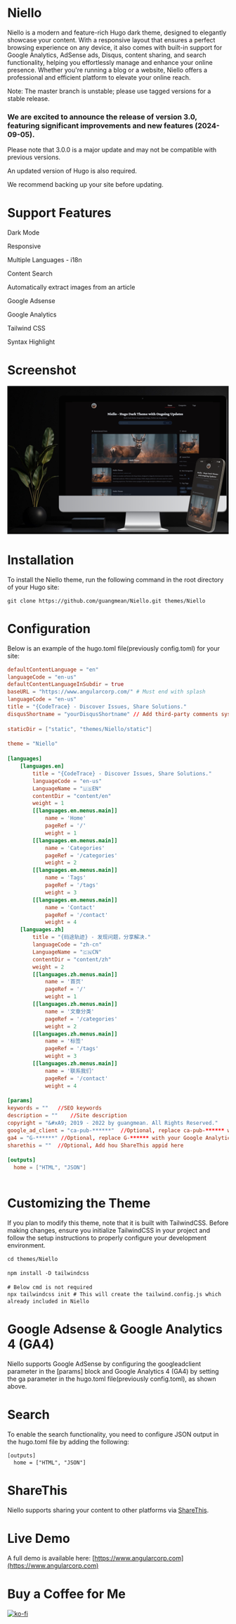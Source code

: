 # Niello

Niello is a modern and feature-rich Hugo dark theme, designed to elegantly showcase your content. With a responsive layout that ensures a perfect browsing experience on any device, it also comes with built-in support for Google Analytics, AdSense ads, Disqus, content sharing, and search functionality, helping you effortlessly manage and enhance your online presence. Whether you're running a blog or a website, Niello offers a professional and efficient platform to elevate your online reach.

Note: The master branch is unstable; please use tagged versions for a stable release.

### We are excited to announce the release of version 3.0, featuring significant improvements and new features (2024-09-05). 

Please note that 3.0.0 is a major update and may not be compatible with previous versions. 

An updated version of Hugo is also required. 

We recommend backing up your site before updating.

# Support Features

Dark Mode

Responsive

Multiple Languages - i18n

Content Search

Automatically extract images from an article

Google Adsense

Google Analytics

Tailwind CSS

Syntax Highlight


# Screenshot
![Theme Screenshot](https://raw.githubusercontent.com/guangmean/Niello/master/images/theme_sc_home.png)

# Installation

To install the Niello theme, run the following command in the root directory of your Hugo site:

```shell
git clone https://github.com/guangmean/Niello.git themes/Niello
```

# Configuration

Below is an example of the hugo.toml file(previously config.toml) for your site:

```toml
defaultContentLanguage = "en"
languageCode = "en-us"
defaultContentLanguageInSubdir = true
baseURL = "https://www.angularcorp.com/" # Must end with splash
languageCode = "en-us"
title = "{CodeTrace} - Discover Issues, Share Solutions."
disqusShortname = "yourDisqusShortname" // Add third-party comments system

staticDir = ["static", "themes/Niello/static"]

theme = "Niello"

[languages]
	[languages.en]
		title = "{CodeTrace} - Discover Issues, Share Solutions."
		languageCode = "en-us"
		LanguageName = "🇺🇸EN"
		contentDir = "content/en"
		weight = 1
		[[languages.en.menus.main]]
			name = 'Home'
			pageRef = '/'
			weight = 1
		[[languages.en.menus.main]]
			name = 'Categories'
			pageRef = '/categories'
			weight = 2
		[[languages.en.menus.main]]
			name = 'Tags'
			pageRef = '/tags'
			weight = 3
		[[languages.en.menus.main]]
			name = 'Contact'
			pageRef = '/contact'
			weight = 4
	[languages.zh]
		title = "{码途轨迹} - 发现问题，分享解决."
        languageCode = "zh-cn"
        LanguageName = "🇨🇳CN"
        contentDir = "content/zh"
        weight = 2
		[[languages.zh.menus.main]]
			name = '首页'
			pageRef = '/'
			weight = 1
		[[languages.zh.menus.main]]
			name = '文章分类'
			pageRef = '/categories'
			weight = 2
		[[languages.zh.menus.main]]
			name = '标签'
			pageRef = '/tags'
			weight = 3
		[[languages.zh.menus.main]]
			name = '联系我们'
			pageRef = '/contact'
			weight = 4
        
[params]
keywords = ""   //SEO keywords
description = ""    //Site description
copyright = "&#xA9; 2019 - 2022 by guangmean. All Rights Reserved."
google_ad_client = "ca-pub-******"  //Optional, replace ca-pub-****** with your content
ga4 = "G-******" //Optional, replace G-****** with your Google Analytics GA4
sharethis = ""  //Optional, Add hou ShareThis appid here

[outputs]
  home = ["HTML", "JSON"]
    
```

# Customizing the Theme

If you plan to modify this theme, note that it is built with TailwindCSS. Before making changes, ensure you initialize TailwindCSS in your project and follow the setup instructions to properly configure your development environment.

```shell
cd themes/Niello

npm install -D tailwindcss

# Below cmd is not required
npx tailwindcss init # This will create the tailwind.config.js which already included in Niello
```

# Google Adsense & Google Analytics 4 (GA4)

Niello supports Google AdSense by configuring the googleadclient parameter in the [params] block and Google Analytics 4 (GA4) by setting the ga parameter in the hugo.toml file(previously config.toml), as shown above.

# Search

To enable the search functionality, you need to configure JSON output in the hugo.toml file by adding the following:

```shell
[outputs]
  home = ["HTML", "JSON"]
```

# ShareThis

Niello supports sharing your content to other platforms via [ShareThis](https://sharethis.com).

# Live Demo

A full demo is available here:	[https://www.angularcorp.com](https://www.angularcorp.com) 

# Buy a Coffee for Me

[![ko-fi](https://ko-fi.com/img/githubbutton_sm.svg)](https://ko-fi.com/I2I1NFXI2)


